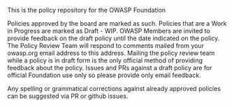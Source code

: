 This is the policy repository for the OWASP Foundation

Policies approved by the board are marked as such. Policies that are a Work in Progress are marked as Draft - WIP. OWASP Members are invited to provide feedback on the draft policy until the date indicated on the policy. The Policy Review Team will respond to comments mailed from your owasp.org email address to this address. Mailing the policy review team while a policy is in draft form is the only official method of providing feedback about the policy. Issues and PRs against a draft policy are for official Foundation use only so please provide only email feedback.

Any spelling or grammatical corrections against already approved policies can be suggested via PR or github issues.
